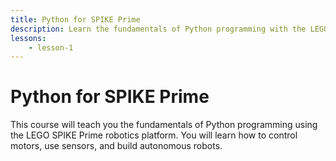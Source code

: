 ```yaml
---
title: Python for SPIKE Prime
description: Learn the fundamentals of Python programming with the LEGO SPIKE Prime robotics platform.
lessons:
    - lesson-1
---
```


# Python for SPIKE Prime

This course will teach you the fundamentals of Python programming using the LEGO SPIKE Prime robotics platform. You will learn how to control motors, use sensors, and build autonomous robots.
